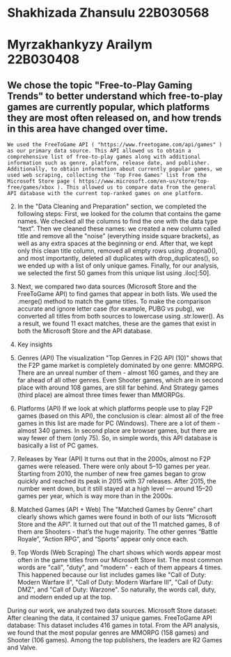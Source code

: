 # Shakhizada Zhansulu 22B030568
# Myrzakhankyzy Arailym 22B030408

##   We chose the topic "Free-to-Play Gaming Trends" to better understand which free-to-play games are currently popular, which platforms they are most often released on, and how trends in this area have changed over time.

    We used the FreeToGame API ( "https://www.freetogame.com/api/games" ) as our primary data source. This API allowed us to obtain a comprehensive list of free-to-play games along with additional information such as genre, platform, release date, and publisher.
    Additionally, to obtain information about currently popular games, we used web scraping, collecting the 'Top Free Games' list from the Microsoft Store page ( https://www.microsoft.com/en-us/store/top-free/games/xbox ). This allowed us to compare data from the general API database with the current top-ranked games on one platform.

2. In the "Data Cleaning and Preparation" section, we completed the following steps:
  First, we looked for the column that contains the game names. We checked all the columns to find the one with the data type “text”. 
  Then we cleaned these names: we created a new column called title and remove all the "noise" (everything inside square brackets), as well as any extra spaces at the beginning or end.
   After that, we kept only this clean title column, removed all empty rows using .dropna0(), and most importantly, deleted all duplicates with drop_duplicates(), so we ended up with a list of only unique games.
   Finally, for our analysis, we selected the first 50 games from this unique list using .iloc[:50].

3. Next, we compared two data sources (Microsoft Store and the FreeToGame API) to find games that appear in both lists. We used the .merge() method to match the game titles. To make the comparison accurate and ignore letter case (for example, PUBG vs pubg), we converted all titles from both sources to lowercase using .str.lower().
   As a result, we found 11 exact matches, these are the games that exist in both the Microsoft Store and the API database.

4. Key insights
1. Genres (API)
The visualization "Top Genres in F2G API (10)" shows that the F2P game market is completely dominated by one genre: MMORPG. There are an unreal number of them - almost 160 games, and they are far ahead of all other genres. Even Shooter games, which are in second place with around 108 games, are still far behind. And Strategy games (third place) are almost three times fewer than MMORPGs.


2. Platforms (API)
If we look at which platforms people use to play F2P games (based on this API), the conclusion is clear: almost all of the free games in this list are made for PC (Windows). There are a lot of them - almost 340 games. In second place are browser games, but there are way fewer of them (only 75). So, in simple words, this API database is basically a list of PC games.

3. Releases by Year (API)
It turns out that in the 2000s, almost no F2P games were released. There were only about 5–10 games per year. Starting from 2010, the number of new free games began to grow quickly and reached its peak in 2015 with 37 releases. After 2015, the number went down, but it still stayed at a high level — around 15–20 games per year, which is way more than in the 2000s.

4. Matched Games (API + Web)
The "Matched Games by Genre" chart clearly shows which games were found in both of our lists “Microsoft Store and the API”. It turned out that out of the 11 matched games, 8 of them are Shooters - that’s the huge majority. The other genres “Battle Royale”, “Action RPG”, and “Sports” appear only once each.

5. Top Words (Web Scraping)
The chart shows which words appear most often in the game titles from our Microsoft Store list.
The most common words are "call", "duty", and "modern" - each of them appears 4 times.
This happened because our list includes games like "Call of Duty: Modern Warfare II", "Call of Duty: Modern Warfare III", "Call of Duty: DMZ", and "Call of Duty: Warzone".
So naturally, the words call, duty, and modern ended up at the top.


During our work, we analyzed two data sources.
Microsoft Store dataset: After cleaning the data, it contained 37 unique games.
FreeToGame API database: This dataset includes 416 games in total.
From the API analysis, we found that the most popular genres are MMORPG (158 games) and Shooter (106 games). Among the top publishers, the leaders are R2 Games and Valve.







